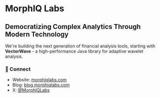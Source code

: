 # MorphIQ Labs

## Democratizing Complex Analytics Through Modern Technology

We're building the next generation of financial analysis tools, starting with **VectorWave** - a high-performance Java library for adaptive wavelet analysis.

### 🔗 Connect
- Website: [morphiqlabs.com](https://morphiqlabs.com)
- Blog: [blog.morphiqlabs.com](https://blog.morphiqlabs.com)
- X: [@MorphIQLabs](https://x.com/MorphIQLabs)
